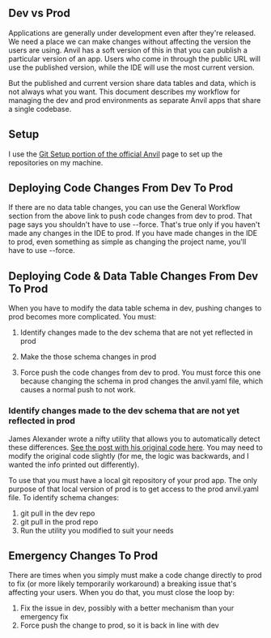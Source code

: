## Dev vs Prod

Applications are generally under development even after they're released.  We need a place we can make changes without affecting the version the users are using.  Anvil has a soft version of this in that you can publish a particular version of an app.  Users who come in through the public URL will use the published version, while the IDE will use the most current version.  

But the published and current version share data tables and data, which is not always what you want.  This document describes my workflow for managing the dev and prod environments as separate Anvil apps that share a single codebase.

## Setup

I use the [Git Setup portion of the official Anvil](https://anvil.works/docs/how-to/development-production) page to set up the repositories on my machine.

## Deploying Code Changes From Dev To Prod

If there are no data table changes, you can use the General Workflow section from the above link to push code changes from dev to prod.  That page says you shouldn't have to use --force.  That's true only if you haven't made any changes in the IDE to prod.  If you have made changes in the IDE to prod, even something as simple as changing the project name, you'll have to use --force.

## Deploying Code & Data Table Changes From Dev To Prod

When you have to modify the data table schema in dev, pushing changes to prod becomes more complicated.  You must:

1) Identify changes made to the dev schema that are not yet reflected in prod

2) Make the those schema changes in prod

3) Force push the code changes from dev to prod.  You must force this one because changing the schema in prod changes the anvil.yaml file, which causes a normal push to not work.

### Identify changes made to the dev schema that are not yet reflected in prod

James Alexander wrote a nifty utility that allows you to automatically detect these differences.  [See the post with his original code here](https://anvil.works/forum/t/dev-prod-workflow-data-tables/7400/14).  You may need to modify the original code slightly (for me, the logic was backwards, and I wanted the info printed out differently).  

To use that you must have a local git repository of your prod app.  The only purpose of that local version of prod is to get access to the prod anvil.yaml file.  To identify schema changes:

1) git pull in the dev repo
2) git pull in the prod repo
3) Run the utility you modified to suit your needs

## Emergency Changes To Prod

There are times when you simply must make a code change directly to prod to fix (or more likely temporarily workaround) a breaking issue that's affecting your users.  When you do that, you must close the loop by:

1) Fix the issue in dev, possibly with a better mechanism than your emergency fix
2) Force push the change to prod, so it is back in line with dev
